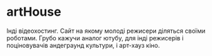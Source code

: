 # artHouse
Інді відеохостинг. Сайт на якому молоді режисери діляться своїми роботами. Грубо кажучи аналог ютубу, для інді режисерів і поціновувачів андеграунд культури, і арт-хауз кіно.
